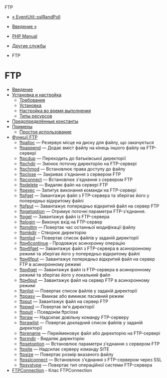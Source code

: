 FTP

-   [« EventUtil::sslRandPoll](eventutil.sslrandpoll.html)
    
-   [Введение »](intro.ftp.html)
    
-   [PHP Manual](index.html)
    
-   [Другие службы](refs.remote.other.html)
    
-   FTP
    

# FTP

-   [Введение](intro.ftp.html)
-   [Установка и настройка](ftp.setup.html)
    -   [Требования](ftp.requirements.html)
    -   [Установка](ftp.installation.html)
    -   [Настройка во время выполнения](ftp.configuration.html)
    -   [Типы ресурсов](ftp.resources.html)
-   [Предопределённые константы](ftp.constants.html)
-   [Примеры](ftp.examples.html)
    -   [Простое использование](ftp.examples-basic.html)
-   [Функції FTP](ref.ftp.html)
    -   [ftpalloc](function.ftp-alloc.html) — Резервує місце на диску для файлу, що закачується
    -   [ftpappend](function.ftp-append.html) — Додає вміст файлу на кінець іншого файлу на FTP-сервері
    -   [ftpcdup](function.ftp-cdup.html) — Переходить до батьківської директорії
    -   [ftpchdir](function.ftp-chdir.html) — Змінює поточну директорію на FTP-сервері
    -   [ftpchmod](function.ftp-chmod.html) — Встановлює права доступу до файлу
    -   [ftpclose](function.ftp-close.html) — Закриває з'єднання з сервером FTP
    -   [ftpconnect](function.ftp-connect.html) — Встановлює з'єднання з сервером FTP
    -   [ftpdelete](function.ftp-delete.html) — Видаляє файл на сервері FTP
    -   [ftpexec](function.ftp-exec.html) — Запитує виконання команди на FTP-сервері
    -   [ftpfget](function.ftp-fget.html) — Завантажує файл з FTP-сервера та зберігає його у попередньо відкритому файлі
    -   [ftpfput](function.ftp-fput.html) — Завантажує попередньо відкритий файл на сервер FTP
    -   [ftpgetoption](function.ftp-get-option.html) — Отримує поточні параметри FTP-з'єднання.
    -   [ftpget](function.ftp-get.html) — Завантажує файл із FTP-сервера
    -   [ftplogin](function.ftp-login.html) — Виконує вхід на FTP-сервер
    -   [ftpmdtm](function.ftp-mdtm.html) — Повертає час останньої модифікації файлу
    -   [ftpmkdir](function.ftp-mkdir.html) - Створює директорію
    -   [ftpmlsd](function.ftp-mlsd.html) — Повертає список файлів у заданій директорії
    -   [ftpнбcontinue](function.ftp-nb-continue.html) - Продовжує асинхронну операцію
    -   [ftpнбfget](function.ftp-nb-fget.html) — Завантажує файл з FTP-сервера в асинхронному режимі та зберігає його у попередньо відкритому файлі
    -   [ftpнбfput](function.ftp-nb-fput.html) — Завантажує попередньо відкритий файл на сервер FTP в асинхронному режимі
    -   [ftpнбget](function.ftp-nb-get.html) — Завантажує файл із FTP-сервера в асинхронному режимі та зберігає його у локальний файл
    -   [ftpнбput](function.ftp-nb-put.html) — Завантажує файл на сервер FTP в асинхронному режимі
    -   [ftpnlist](function.ftp-nlist.html) — Повертає список файлів у заданій директорії
    -   [ftppasv](function.ftp-pasv.html) — Вмикає або вимикає пасивний режим
    -   [ftpput](function.ftp-put.html) — Завантажує файл на сервер FTP
    -   [ftppwd](function.ftp-pwd.html) — Повертає ім'я директорії
    -   [ftpquit](function.ftp-quit.html) - Псевдонім ftpclose
    -   [ftpraw](function.ftp-raw.html) — Надсилає довільну команду FTP-серверу
    -   [ftprawlist](function.ftp-rawlist.html) — Повертає докладний список файлів у заданій директорії
    -   [ftprename](function.ftp-rename.html) — Перейменовує файл або директорію на FTP-сервері
    -   [ftprmdir](function.ftp-rmdir.html) - Видаляє директорію
    -   [ftpsetoption](function.ftp-set-option.html) — Встановлює параметри з'єднання з сервером FTP
    -   [ftpsite](function.ftp-site.html) — Надсилає серверу команду SITE
    -   [ftpsize](function.ftp-size.html) — Повертає розмір вказаного файлу
    -   [ftpsslconnect](function.ftp-ssl-connect.html) — Встановлює з'єднання з FTP-сервером через SSL
    -   [ftpsystype](function.ftp-systype.html) — Повертає тип операційної системи FTP-сервера
-   [FTPConnection](class.ftp-connection.html) - Клас FTPConnection